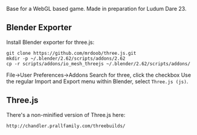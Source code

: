 Base for a WebGL based game.
Made in preparation for Ludum Dare 23.

## Blender Exporter

Install Blender exporter for three.js:

    git clone https://github.com/mrdoob/three.js.git
    mkdir -p ~/.blender/2.62/scripts/addons/2.62
    cp -r scripts/addons/io_mesh_threejs ~/.blender/2.62/scripts/addons/

File->User Preferences->Addons
Search for three, click the checkbox
Use the regular Import and Export menu within Blender, select `Three.js (js)`.

## Three.js

There's a non-minified version of Three.js here:

    http://chandler.prallfamily.com/threebuilds/
